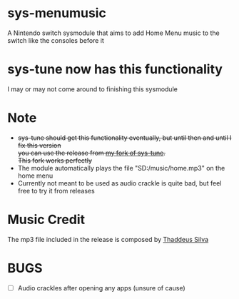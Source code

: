 # sys-menumusic
A Nintendo switch sysmodule that aims to add Home Menu music to the switch like the consoles before it

# sys-tune now has this functionality
I may or may not come around to finishing this sysmodule

# Note
- ~~sys-tune should get this functionality eventually, but until then and until I fix this version <br> you can use the release from [my fork of sys-tune](https://github.com/rakib-shahid/sys-tune-menu-only). <br> This fork works perfectly~~
- The module automatically plays the file "SD:/music/home.mp3" on the home menu
- Currently not meant to be used as audio crackle is quite bad, but feel free to try it from releases

# Music Credit
The mp3 file included in the release is composed by [Thaddeus Silva](https://www.youtube.com/watch?v=jYTnx6l8RIs)

# BUGS
- [ ] Audio crackles after opening any apps (unsure of cause)
